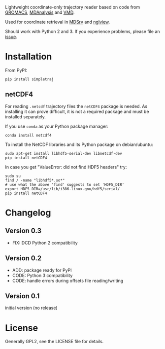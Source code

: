 
Lightweight coordinate-only trajectory reader based on code from [GROMACS](http://www.gromacs.org/), [MDAnalysis](http://www.mdanalysis.org/) and [VMD](http://www.ks.uiuc.edu/Research/vmd/).

Used for coordinate retrieval in [MDSrv](https://github.com/arose/mdsrv) and [nglview](https://github.com/arose/nglview).

Should work with Python 2 and 3. If you experience problems, please file an [issue](https://github.com/arose/simpletraj/issues).


Installation
============

From PyPI:

    pip install simpletraj


netCDF4
-------

For reading `.netcdf` trajectory files the `netCDF4` package is needed. As installing it can prove difficult, it is not a required package and must be installed separately.

If you use `conda` as your Python package manager:

    conda install netcdf4


To install the NetCDF libraries and its Python package on debian/ubuntu:

    sudo apt-get install libhdf5-serial-dev libnetcdf-dev
    pip install netCDF4


In case you get "ValueError: did not find HDF5 headers" try:

    sudo su
    find / -name "libhdf5*.so*"
    # use what the above 'find' suggests to set 'HDF5_DIR'
    export HDF5_DIR=/usr/lib/i386-linux-gnu/hdf5/serial/
    pip install netCDF4


Changelog
=========

Version 0.3
-----------

* FIX: DCD Python 2 compatibility


Version 0.2
-----------

* ADD: package ready for PyPI
* CODE: Python 3 compatibility
* CODE: handle errors during offsets file reading/writing


Version 0.1
-----------

initial version (no release)


License
=======

Generally GPL2, see the LICENSE file for details.
